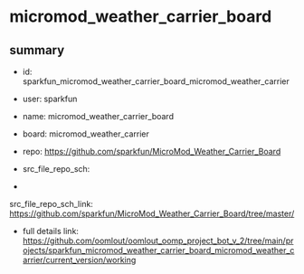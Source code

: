 # micromod_weather_carrier_board
 
## summary 
* id: sparkfun_micromod_weather_carrier_board_micromod_weather_carrier
* user: sparkfun
* name: micromod_weather_carrier_board
* board: micromod_weather_carrier
* repo: https://github.com/sparkfun/MicroMod_Weather_Carrier_Board



* src_file_repo_sch: 
*
 src_file_repo_sch_link: https://github.com/sparkfun/MicroMod_Weather_Carrier_Board/tree/master/
* full details link: https://github.com/oomlout/oomlout_oomp_project_bot_v_2/tree/main/projects/sparkfun_micromod_weather_carrier_board_micromod_weather_carrier/current_version/working  







